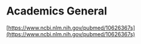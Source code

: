 # Academics General

[https://www.ncbi.nlm.nih.gov/pubmed/10626367s](https://www.ncbi.nlm.nih.gov/pubmed/10626367s)

